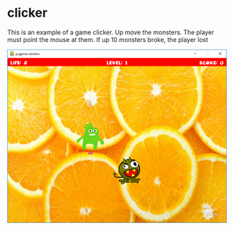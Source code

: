 # clicker
This is an example of a game clicker.
Up move the monsters. The player must point the mouse at them.
If up 10 monsters broke, the player lost

![alt text](https://github.com/zoyter/clicker/blob/master/image.png)

